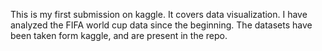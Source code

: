 This is my first submission on kaggle. It covers data visualization. I have analyzed the FIFA world cup data since the beginning. The datasets have been taken form kaggle, and are present in the repo.

